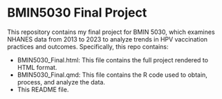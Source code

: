 # BMIN5030 Final Project

This repository contains my final project for BMIN 5030, which examines NHANES data from 2013 to 2023 to analyze trends in HPV vaccination practices and outcomes.  Specifically, this repo contains:

- BMIN5030_Final.html: This file contains the full project rendered to HTML format.
- BMIN5030_Final.qmd: This file contains the R code used to obtain, process, and analyze the data.
- This README file.


